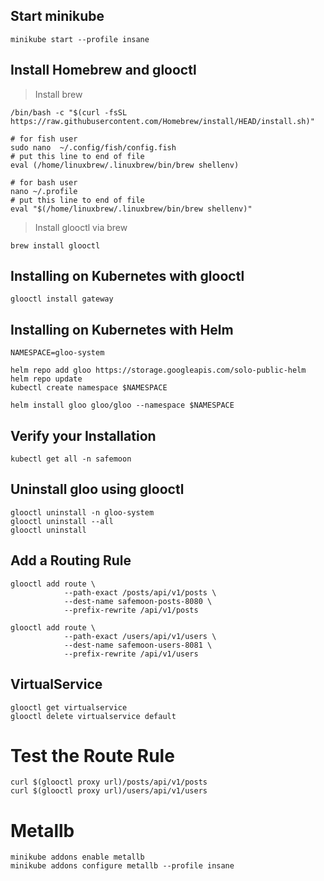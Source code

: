 ## Start minikube
```
minikube start --profile insane
```
## Install Homebrew and glooctl
> Install brew
```
/bin/bash -c "$(curl -fsSL https://raw.githubusercontent.com/Homebrew/install/HEAD/install.sh)"

# for fish user
sudo nano  ~/.config/fish/config.fish
# put this line to end of file
eval (/home/linuxbrew/.linuxbrew/bin/brew shellenv)

# for bash user
nano ~/.profile
# put this line to end of file
eval "$(/home/linuxbrew/.linuxbrew/bin/brew shellenv)"
```
> Install glooctl via brew
```
brew install glooctl
```

## Installing on Kubernetes with glooctl 
```
glooctl install gateway
```

## Installing on Kubernetes with Helm 
```
NAMESPACE=gloo-system

helm repo add gloo https://storage.googleapis.com/solo-public-helm
helm repo update
kubectl create namespace $NAMESPACE

helm install gloo gloo/gloo --namespace $NAMESPACE
```

## Verify your Installation 
```
kubectl get all -n safemoon

```

## Uninstall gloo using glooctl
```
glooctl uninstall -n gloo-system
glooctl uninstall --all
glooctl uninstall
```

## Add a Routing Rule
```
glooctl add route \
            --path-exact /posts/api/v1/posts \
            --dest-name safemoon-posts-8080 \
            --prefix-rewrite /api/v1/posts

glooctl add route \
            --path-exact /users/api/v1/users \
            --dest-name safemoon-users-8081 \
            --prefix-rewrite /api/v1/users
```

## VirtualService
```
glooctl get virtualservice
glooctl delete virtualservice default
```

# Test the Route Rule 
```
curl $(glooctl proxy url)/posts/api/v1/posts
curl $(glooctl proxy url)/users/api/v1/users
```

# Metallb
```
minikube addons enable metallb
minikube addons configure metallb --profile insane
```